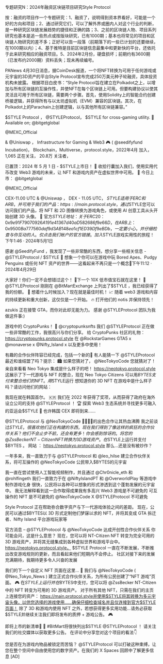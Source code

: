 专题研究N：2024年融资区块链项目研究Style Protocol


按：融资的项目作一个专题研究：1、融资了，说明得到资本界看好，可能是一个好的方向和项目；2、通过研究它们，可以了解外界或圈内人对这个行业的判断，是一种研究区块链发展趋势的捷径和正确的路；3、之前的区块链人物、项目系列研究也基本是追一些热点或按版块研究，已有1000期；基本也将常见的项目和区块链人物研究的差不多；正好可以告一段落（前期落下的一些已计划的还要继续，在1000期以内）；4、基于推特是目前区块链信息最集中和更新快的平台，还依托于此来研究相应的融资项目。5、2024年2月份，硬盘损坏；前期约有3600期（已发布约2000期）资料丢失；现未再续编号。

PANews 4月30日消息，据CoinDesk报道，一个将NFT转换为可用于任何游戏或元宇宙的3D资产的平台Style Protocol宣布完成250万美元种子轮融资，具体投资机构未披露。
根据项目白皮书：“Style Protocol旨在建立在Polkadot之上，以增加与所有区块链的互操作性，并使NFT在每个区块链上可用。但要构建协议以使其灵活且可用于所有区块链，需要两个步骤。首先，使用Solidity上的智能合约创建桥接逻辑，并获得所有与以太坊虚拟机（EVM）兼容的区块链。其次，在Polkadot上的Parachain上创建逻辑，以与其他所有区块链兼容。”

$STYLE Protocol
，
@STYLEProtocol，
$STYLE for cross-gaming utility. 💫 
Available on; 
@bitgetglobal

@MEXC_Official

& 
@Uniswap
，
Infrastructure for Gaming & Web3 🎮 
(
@seedifyfund
 Incubation)，
Blockchain，Multiverse，protocol.style，2022年4月 加入，
1,065 正在关注，
20.8万 关注者，


已置顶：2024 年 5 月 1 日 - $STYLE上市日！ 🎉
收拾行囊加入我们，使用实用代币改变 Web3 游戏的未来，让 NFT 和游戏内资产在虚拟世界中可用。 💫
今日上市：
@bitgetglobal
 
@MEXC_Official

CEX-11.00 UTC
&
@Uniswap
，
DEX - 11.05 UTC，
$STYLE适用于 ERC 和 ARB，并可用于我们的产品： https://main.protocol.style ，通过$STYLE您可以访问我们的产品，将 NFT 和 2D 图像转换为游戏角色，或使用 AI 创意工具从头开始创建 3D 头像。 💫
官方$STYLE地址：
关于 ERC20：
0x9e91F79070926A191e41367d40aD582686f9e66D，
在 ARB 上：
0x9500Ba777560daf9d3AB148ea1cf1ED39Df9eBDb，
一定要小心，并仔细检查与你互动的人。
仅点击我们帐户的官方链接。
加入$STYLE游戏实用性的旅程！ 下午1:46 · 2024年5月1日

感谢
@SeedifyFund
 ，我发现了一些非常酷的东西，想分享一些相关信息 - 
@STYLEProtocol
 / $STYLE 👀
想象一个你可以在游戏中玩 Bored Apes、Pudgy Penguins 或任何 NFT 资产的世界——这看起来不再只是一个概念🤯下午11:12 · 2024年4月29日

大家好！你们一定不会想错过这个！
🚀下一个 10X 低市值宝石就在这里！ 🚀
@STYLEProtocol
刚刚在
@BitMartExchange
上列出了$STYLE ，我已经获得了我的份额。 👜
想着什么时候加入？现在就是最佳时机！ 📈
随着 web3 游戏和内容的持续更新和重大创新，这仅仅是一个开始。 🔥
打开他们的 notis 并保持领先！ 


azukis 正在接管 GTA，而你对此却无能为力。
感谢
@STYLEProtocol
团队为我做这件事:)

游戏中的 CryptoPunks！ 🚀 
@cryptopunksnfts
我们
@STYLEProtocol
正在做一些非常酷的工作，我很高兴与你们分享。
给 CryptoPunks 社区的礼物： https://cryptopunks.protocol.style
在
@RockstarGames
 GTA5 x 
@monaverse
 x 
@Nifty_Island
 x 以及更多中使用！

有趣的合作伙伴阵容已经完成，包括一个新的👀
有人能猜一下
@STYLEProtocol
最近和谁结盟了吗？提示： 🏙️
如果您猜对了， 
@NeoTokyoCode
您就猜对了！
亲自来看看 Neo Tokyo 集成是什么样子的吧！ https://neotokyo.protocol.style
这展示了下一代游戏与 NFT 的整合，现在 Neo Tokyo Citizens 可以用$BYTES支付来整合他们的 NFT。用$STYLE运行
想知道你的 3D NFT 在游戏中是什么样子吗？请访问他们的网站：

我现在就在韩国首尔。 🇰🇷
我们在 2022 年获得了奖项，从而获得了政府在海外设立公司的支持
@STYLEProtocol
 ！ 🏆
探索 Web3 生态系统并寻找更多可融入的亚运会$STYLE 🤝
也许韩国 CEX 即将到来......

@STYLEProtocol
与
@NeoTokyoCode
  🤯🤯🤯🤯的出色合作让其热血沸腾
我之前谈过$STYLE ，很喜欢他们正在构建的东西，现在我们得到了像这样的疯狂的合作伙伴关系？他们不会止步不前，还会有更多！你会感到惊讶的。
将您的
@ZssBecker
 NT-Citizen NFT 转换为 3D 游戏资产。在$STYLE上运行并支付$BYTES 。
网站 ：
https://neotokyo.protocol.style
那么...还是没有被炒作？

一年多来，我一直致力于与
@STYLEProtocol
和
@leo_hilse
建立合作伙伴关系，将可互操作的
@NeoTokyoCode
公民带入$BYTES的元宇宙

我一直在尝试使用人工智能视频制作，并且通过
@Chr0nicle_eth
和
@rohlfingeth
我们一直致力于在
@NiftyIslandPT
和
@OverworldPlay
等游戏中制作游戏化身
很快，公民将以各种可以想象的形式渗透到这个蓬勃发展的元宇宙中。
我无法解释看到这一合作取得成果我有多高兴
Web3 游戏是不可避免的
可互操作的 NFT 是不可避免的
@NeoTokyoCode
 X 
@STYLEProtocol
不可避免

Style Protocol 正在帮助弥合数字资产与下一代游戏体验之间的差距。
现在，公民可以通过$BYTES以 3D 形式定制他们梦寐以求的 NFT，并将其变成 GTA 拆迁者、Nifty Island 平台游戏玩家等

官方消息 – 
@STYLEProtocol
与
@NeoTokyoCode
达成开创性合作伙伴关系
你可能会问，这是什么意思？
现在，您可以将 NT-Citizen NFT 转变为完全可用的 3D 游戏资产，并将其无缝集成到各种虚拟世界和游戏平台中。
https://neotokyo.protocol.style，
$STYLE Protocol 一直在不断发展，不断推出改变游戏规则的更新，而且看起来他们短期内不会停止。
社区对接下来的发展充满期待，我期待更多令人兴奋的发展

我们的下一个自定义 NFT 页面在这里... 🥁
我们与
@NeoTokyoCode
 ( 
@Neo_Tokyo_News
 ) 建立正式合作伙伴关系，为所有公民创建了“NFT 游戏”页面。 🎮
在$STYLE上运行并在$BYTES中支付，您可以将
@ZssBecker
 NT-Citizen 中的 NFT 转变为可用的 3D 游戏资产。
对于所有其他 NFT，只需在我们的主页上连接您的资产： https://main.protocol.style并使用$STYLE将其转换为多元宇宙头像，以供您选择的游戏使用……确保仔细检查域名并且仅连接到官方$STYLE页面！
除了 3D 和游戏内使用 NFT 之外，若想获得更多实用功能...请务必获取$STYLE并继续关注我们即将发布的质押 + 游戏公告。 🎮

即将上市的新清单🌟
🤩 #BitMart将很快列出$STYLE 
@STYLEProtocol
 ！
请关注我们的社交媒体以获取更多公告。
在评论中分享您对这个项目的看法👇

您是否在为游戏内物品被锁定而苦恼？ 
@STYLEProtocol
可以打破这种束缚，让您在整个空间中自由使用您的数字资产。在我们的 X Spaces 回顾中了解更多信息 [AD]



